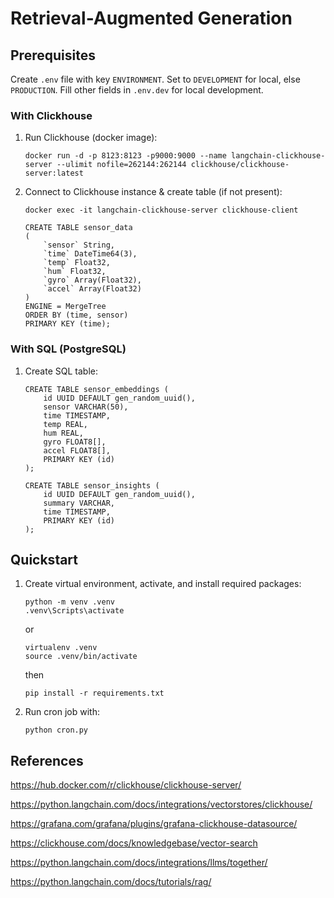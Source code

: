 # Retrieval-Augmented Generation

## Prerequisites

Create `.env` file with key `ENVIRONMENT`. Set to `DEVELOPMENT` for local, else `PRODUCTION`. Fill other fields in `.env.dev` for local development.

### With Clickhouse
1. Run Clickhouse (docker image):

    ```
    docker run -d -p 8123:8123 -p9000:9000 --name langchain-clickhouse-server --ulimit nofile=262144:262144 clickhouse/clickhouse-server:latest
    ```

2. Connect to Clickhouse instance & create table (if not present):
   
    ```
    docker exec -it langchain-clickhouse-server clickhouse-client
    ```

    ```
    CREATE TABLE sensor_data
    (
        `sensor` String,
        `time` DateTime64(3),
        `temp` Float32,
        `hum` Float32,
        `gyro` Array(Float32),
        `accel` Array(Float32)
    )
    ENGINE = MergeTree
    ORDER BY (time, sensor)
    PRIMARY KEY (time);
    ```

### With SQL (PostgreSQL)
1. Create SQL table:
    ```
    CREATE TABLE sensor_embeddings (
        id UUID DEFAULT gen_random_uuid(),  
        sensor VARCHAR(50),                 
        time TIMESTAMP,                     
        temp REAL,                          
        hum REAL,                           
        gyro FLOAT8[],                      
        accel FLOAT8[],                                       
        PRIMARY KEY (id)
    );
    ```

    ```
    CREATE TABLE sensor_insights (
        id UUID DEFAULT gen_random_uuid(),  
        summary VARCHAR,                
        time TIMESTAMP,                                                            
        PRIMARY KEY (id)
    );
    ```

## Quickstart
1. Create virtual environment, activate, and install required packages:

    ```
    python -m venv .venv
    .venv\Scripts\activate
    ```
    or
    ```
    virtualenv .venv
    source .venv/bin/activate
    ```
    then
    ```
    pip install -r requirements.txt
    ```

2. Run cron job with:

    ```
    python cron.py
    ```

## References

https://hub.docker.com/r/clickhouse/clickhouse-server/

https://python.langchain.com/docs/integrations/vectorstores/clickhouse/

https://grafana.com/grafana/plugins/grafana-clickhouse-datasource/

https://clickhouse.com/docs/knowledgebase/vector-search

https://python.langchain.com/docs/integrations/llms/together/

https://python.langchain.com/docs/tutorials/rag/